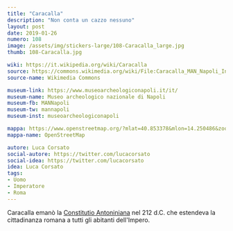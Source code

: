 ```yaml
---
title: "Caracalla"
description: "Non conta un cazzo nessuno"
layout: post
date: 2019-01-26
numero: 108
image: /assets/img/stickers-large/108-Caracalla_large.jpg
thumb: 108-Caracalla.jpg

wiki: https://it.wikipedia.org/wiki/Caracalla
source: https://commons.wikimedia.org/wiki/File:Caracalla_MAN_Napoli_Inv6033_n01.jpg
source-name: Wikimedia Commons

museum-link: https://www.museoarcheologiconapoli.it/it/
museum-name: Museo archeologico nazionale di Napoli
museum-fb: MANNapoli
museum-tw: mannapoli
museum-inst: museoarcheologiconapoli

mappa: https://www.openstreetmap.org/?mlat=40.853378&mlon=14.250486&zoom=15#map=15/40.8534/14.2505
mappa-name: OpenStreetMap

autore: Luca Corsato
social-autore: https://twitter.com/lucacorsato
social-idea: https://twitter.com/lucacorsato
idea: Luca Corsato
tags:
- Uomo
- Imperatore
- Roma
---
```


Caracalla emanò la [Constitutio Antoniniana](https://it.wikipedia.org/wiki/Constitutio_Antoniniana) nel 212 d.C. che estendeva la cittadinanza romana a tutti gli abitanti dell'Impero.

